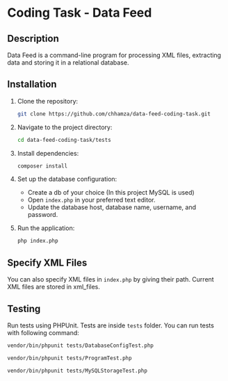 # Coding Task - Data Feed

## Description

Data Feed is a command-line program for processing XML files, extracting data and storing it in a relational database.

## Installation

1. Clone the repository:

   ```bash
   git clone https://github.com/chhamza/data-feed-coding-task.git
   ```

2. Navigate to the project directory:

   ```bash
   cd data-feed-coding-task/tests
   ```

3. Install dependencies:

   ```bash
   composer install
   ```

4. Set up the database configuration:

   - Create a db of your choice (In this project MySQL is used)
   - Open `index.php` in your preferred text editor.
   - Update the database host, database name, username, and password.

5. Run the application:

   ```bash
   php index.php
   ```

## Specify XML Files

You can also specify XML files in `index.php` by giving their path. Current XML files are stored in xml_files.

## Testing

Run tests using PHPUnit. Tests are inside `tests` folder. You can run tests with following command:

```bash
vendor/bin/phpunit tests/DatabaseConfigTest.php
```

```bash
vendor/bin/phpunit tests/ProgramTest.php
```

```bash
vendor/bin/phpunit tests/MySQLStorageTest.php
```
